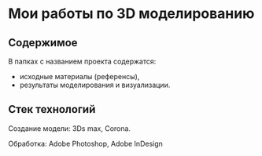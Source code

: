 # Мои работы по 3D моделированию
## Содержимое
В папках с названием проекта содержатся:
- исходные материалы (референсы),
- результаты моделирования и визуализации.
## Стек технологий
Создание модели: 3Ds max, Corona.

Обработка: Adobe Photoshop, Adobe InDesign 
